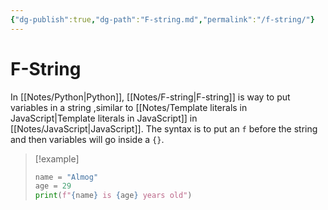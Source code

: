 ```yaml
---
{"dg-publish":true,"dg-path":"F-string.md","permalink":"/f-string/"}
---
```





# F-String
In [[Notes/Python\|Python]], [[Notes/F-string\|F-string]] is way to put variables in a string ,similar to [[Notes/Template literals in JavaScript\|Template literals in JavaScript]] in [[Notes/JavaScript\|JavaScript]].
The syntax is to put an `f` before the string and then variables will go inside a `{}`.

> [!example]
> ```python
>name = "Almog"
>age = 29
>print(f"{name} is {age} years old")
>```
